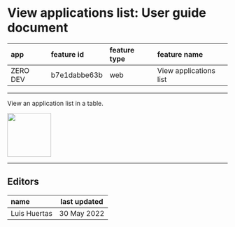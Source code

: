 # View applications list: User guide document

| app      | feature id   | feature type | feature name           |
| :------- | :----------- | :----------- | :--------------------- |
| ZERO DEV | b7e1dabbe63b | web          | View applications list |

---

View an application list in a table.

<a href="https://drive.google.com/file/d/1UYOPKGx1hFf5opVaI2y2h0MVPzA8l47b/view?usp=sharing">
    <img src="https://i.ibb.co/rt0Hf3q/video.png" width="100">
</a>

---

## Editors

| name         | last updated |
| :----------- | ------------ |
| Luis Huertas | 30 May 2022  |
